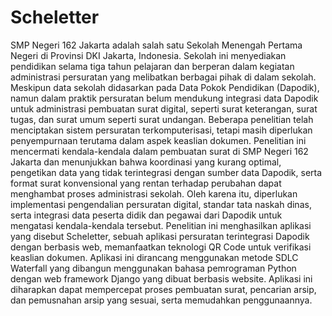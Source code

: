 # Scheletter

SMP Negeri 162 Jakarta adalah salah satu Sekolah Menengah Pertama Negeri di Provinsi DKI Jakarta, Indonesia. Sekolah ini menyediakan pendidikan selama tiga tahun pelajaran dan berperan dalam kegiatan administrasi persuratan yang melibatkan berbagai pihak di dalam sekolah. Meskipun data sekolah didasarkan pada Data Pokok Pendidikan (Dapodik), namun dalam praktik persuratan belum mendukung integrasi data Dapodik untuk administrasi pembuatan surat digital, seperti surat keterangan, surat tugas, dan surat umum seperti surat undangan. Beberapa penelitian telah menciptakan sistem persuratan terkomputerisasi, tetapi masih diperlukan penyempurnaan terutama dalam aspek keaslian dokumen. Penelitian ini mencermati kendala-kendala dalam pembuatan surat di SMP Negeri 162 Jakarta dan menunjukkan bahwa koordinasi yang kurang optimal, pengetikan data yang tidak terintegrasi dengan sumber data Dapodik, serta format surat konvensional yang rentan terhadap perubahan dapat menghambat proses administrasi sekolah. Oleh karena itu, diperlukan implementasi pengendalian persuratan digital, standar tata naskah dinas, serta integrasi data peserta didik dan pegawai dari Dapodik untuk mengatasi kendala-kendala tersebut. Penelitian ini menghasilkan aplikasi yang disebut Scheletter, sebuah aplikasi persuratan terintegrasi Dapodik dengan berbasis web, memanfaatkan teknologi QR Code untuk verifikasi keaslian dokumen. Aplikasi ini dirancang menggunakan metode SDLC Waterfall yang dibangun menggunakan bahasa pemrograman Python dengan web framework Django yang dibuat berbasis website. Aplikasi ini diharapkan dapat mempercepat proses pembuatan surat, pencarian arsip, dan pemusnahan arsip yang sesuai, serta memudahkan penggunaannya.